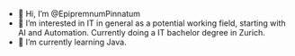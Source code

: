 - 👋 Hi, I’m @EpipremnumPinnatum
- 👀 I’m interested in IT in general as a potential working field, starting with AI and Automation. Currently doing a IT bachelor degree in Zurich.
- 🌱 I’m currently learning Java.


<!---
EpipremnumPinnatum/EpipremnumPinnatum is a ✨ special ✨ repository because its `README.md` (this file) appears on your GitHub profile.
You can click the Preview link to take a look at your changes.
--->
